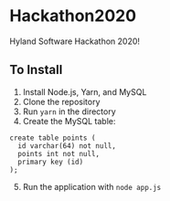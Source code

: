 # Hackathon2020
Hyland Software Hackathon 2020!

## To Install
1. Install Node.js, Yarn, and MySQL
2. Clone the repository
3. Run `yarn` in the directory
4. Create the MySQL table:
```
create table points (
  id varchar(64) not null,
  points int not null,
  primary key (id)
);
```
5. Run the application with `node app.js`
